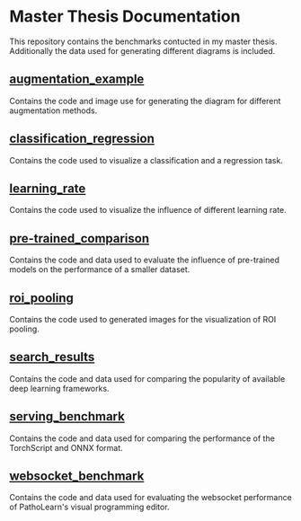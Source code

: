 # Master Thesis Documentation

This repository contains the benchmarks contucted in my master thesis. Additionally the data used for generating different diagrams is included.

## [augmentation_example](./augmentation_example/)

Contains the code and image use for generating the diagram for different augmentation methods.

## [classification_regression](./classification_regression/)

Contains the code used to visualize a classification and a regression task.

## [learning_rate](./learning_rate/)

Contains the code used to visualize the influence of different learning rate.

## [pre-trained_comparison](./pre-trained_comparison/)

Contains the code and data used to evaluate the influence of pre-trained models on the performance of a smaller dataset.

## [roi_pooling](./roi_pooling/)

Contains the code used to generated images for the visualization of ROI pooling.

## [search_results](./search_results/)

Contains the code and data used for comparing the popularity of available deep learning frameworks.

## [serving_benchmark](./serving_benchmark/)

Contains the code and data used for comparing the performance of the TorchScript and ONNX format.

## [websocket_benchmark](./websocket_benchmark/)

Contains the code and data used for evaluating the websocket performance of PathoLearn's visual programming editor.
